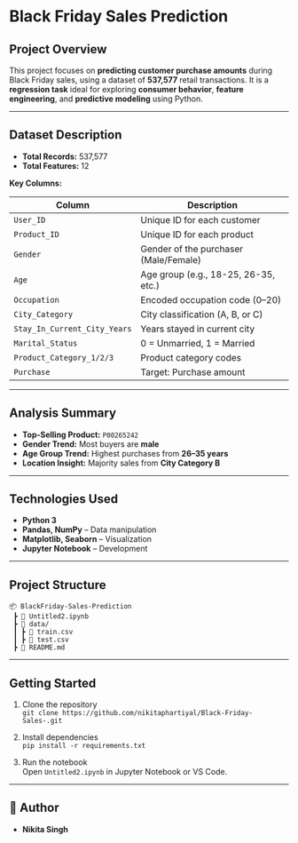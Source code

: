 
#  Black Friday Sales Prediction

##  Project Overview

This project focuses on **predicting customer purchase amounts** during Black Friday sales, using a dataset of **537,577** retail transactions. It is a **regression task** ideal for exploring **consumer behavior**, **feature engineering**, and **predictive modeling** using Python.

---

##  Dataset Description

- **Total Records:** 537,577  
- **Total Features:** 12  

**Key Columns:**

| Column | Description |
|--------|-------------|
| `User_ID` | Unique ID for each customer |
| `Product_ID` | Unique ID for each product |
| `Gender` | Gender of the purchaser (Male/Female) |
| `Age` | Age group (e.g., 18-25, 26-35, etc.) |
| `Occupation` | Encoded occupation code (0–20) |
| `City_Category` | City classification (A, B, or C) |
| `Stay_In_Current_City_Years` | Years stayed in current city |
| `Marital_Status` | 0 = Unmarried, 1 = Married |
| `Product_Category_1/2/3` | Product category codes |
| `Purchase` | Target: Purchase amount |

---

##  Analysis Summary

- **Top-Selling Product:** `P00265242`
- **Gender Trend:** Most buyers are **male**
- **Age Group Trend:** Highest purchases from **26–35 years**
- **Location Insight:** Majority sales from **City Category B**

---

## Technologies Used

- **Python 3**
- **Pandas, NumPy** – Data manipulation
- **Matplotlib, Seaborn** – Visualization
- **Jupyter Notebook** – Development

---

## Project Structure

```
📦 BlackFriday-Sales-Prediction
 ┣ 📜 Untitled2.ipynb
 ┣ 📂 data/
 ┃ ┣ 📜 train.csv
 ┃ ┣ 📜 test.csv
 ┣ 📄 README.md
```

---

##  Getting Started

1. Clone the repository  
   `git clone https://github.com/nikitaphartiyal/Black-Friday-Sales-.git`

2. Install dependencies  
   `pip install -r requirements.txt`

3. Run the notebook  
   Open `Untitled2.ipynb` in Jupyter Notebook or VS Code.

---

## 📌 Author

- **Nikita Singh**
